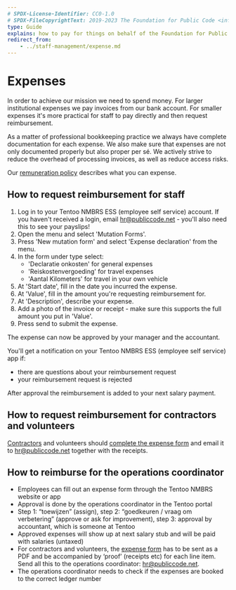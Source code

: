 ```yaml
---
# SPDX-License-Identifier: CC0-1.0
# SPDX-FileCopyrightText: 2019-2023 The Foundation for Public Code <info@publiccode.net>
type: Guide
explains: how to pay for things on behalf of the Foundation for Public Code and how to get reimbursed
redirect_from:
    - ../staff-management/expense.md
---
```


# Expenses

In order to achieve our mission we need to spend money.
For larger institutional expenses we pay invoices from our bank account.
For smaller expenses it's more practical for staff to pay directly and then request reimbursement.

As a matter of professional bookkeeping practice we always have complete documentation for each expense.
We also make sure that expenses are not only documented properly but also proper per sé.
We actively strive to reduce the overhead of processing invoices, as well as reduce access risks.

 Our [remuneration policy](../../organization/remuneration-policy.md) describes what you can expense.

## How to request reimbursement for staff

1. Log in to your Tentoo NMBRS ESS (employee self service) account. If you haven't received a login, email <hr@publiccode.net> - you'll also need this to see your payslips!
2. Open the menu and select 'Mutation Forms'.
3. Press 'New mutation form' and select 'Expense declaration' from the menu.
4. In the form under type select:
   * 'Declaratie onkosten' for general expenses
   * 'Reiskostenvergoeding' for travel expenses
   * 'Aantal Kilometers' for travel in your own vehicle
5. At 'Start date', fill in the date you incurred the expense.
6. At 'Value', fill in the amount you're requesting reimbursement for.
7. At 'Description', describe your expense.
8. Add a photo of the invoice or receipt - make sure this supports the full amount you put in 'Value'.
9. Press send to submit the expense.

The expense can now be approved by your manager and the accountant.

You'll get a notification on your Tentoo NMBRS ESS (employee self service) app if:

* there are questions about your reimbursement request
* your reimbursement request is rejected

After approval the reimbursement is added to your next salary payment.

## How to request reimbursement for contractors and volunteers

[Contractors](../../glossary/contractor-definition.md) and volunteers should [complete the expense form](https://docs.google.com/spreadsheets/d/1m_5vpScmpBAFOOXUEGWEqrd2FF_WhLjoJDcPF9wT_0Y/edit#gid=0) and email it to <hr@publiccode.net> together with the receipts.

## How to reimburse for the operations coordinator

* Employees can fill out an expense form through the Tentoo NMBRS website or app
* Approval is done by the operations coordinator in the Tentoo portal
* Step 1: “toewijzen” (assign), step 2: “goedkeuren / vraag om verbetering” (approve or ask for improvement), step 3: approval by accountant, which is someone at Tentoo
* Approved expenses will show up at next salary stub and will be paid with salaries (untaxed)
* For contractors and volunteers, the [expense form](https://docs.google.com/spreadsheets/d/1m_5vpScmpBAFOOXUEGWEqrd2FF_WhLjoJDcPF9wT_0Y/edit#gid=0) has to be sent as a PDF and be accompanied by ‘proof’ (receipts etc) for each line item. Send all this to the operations coordinator: <hr@publiccode.net>.
* The operations coordinator needs to check if the expenses are booked to the correct ledger number
